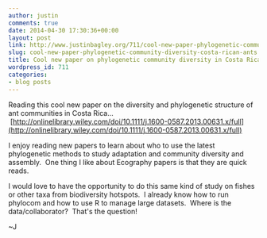 ```yaml
---
author: justin
comments: true
date: 2014-04-30 17:30:36+00:00
layout: post
link: http://www.justinbagley.org/711/cool-new-paper-phylogenetic-community-diversity-costa-rican-ants
slug: cool-new-paper-phylogenetic-community-diversity-costa-rican-ants
title: Cool new paper on phylogenetic community diversity in Costa Rican ants
wordpress_id: 711
categories:
- blog posts
---
```


Reading this cool new paper on the diversity and phylogenetic structure of ant communities in Costa Rica...  [http://onlinelibrary.wiley.com/doi/10.1111/j.1600-0587.2013.00631.x/full](http://onlinelibrary.wiley.com/doi/10.1111/j.1600-0587.2013.00631.x/full)

I enjoy reading new papers to learn about who to use the latest phylogenetic methods to study adaptation and community diversity and assembly.  One thing I like about Ecography papers is that they are quick reads.

I would love to have the opportunity to do this same kind of study on fishes or other taxa from biodiversity hotspots.  I already know how to run phylocom and how to use R to manage large datasets.  Where is the data/collaborator?  That's the question!

~J
